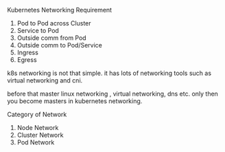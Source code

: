 Kubernetes Networking Requirement

1. Pod to Pod across Cluster
2. Service to Pod
3. Outside comm from Pod
4. Outside comm to Pod/Service
5. Ingress
6. Egress

k8s networking is not that simple.
it has lots of networking tools such as virtual networking and cni.

before that master
linux networking , virtual networking, dns etc.
only then you become masters in kubernetes networking.

Category of Network

1. Node Network
2. Cluster Network
3. Pod Network
